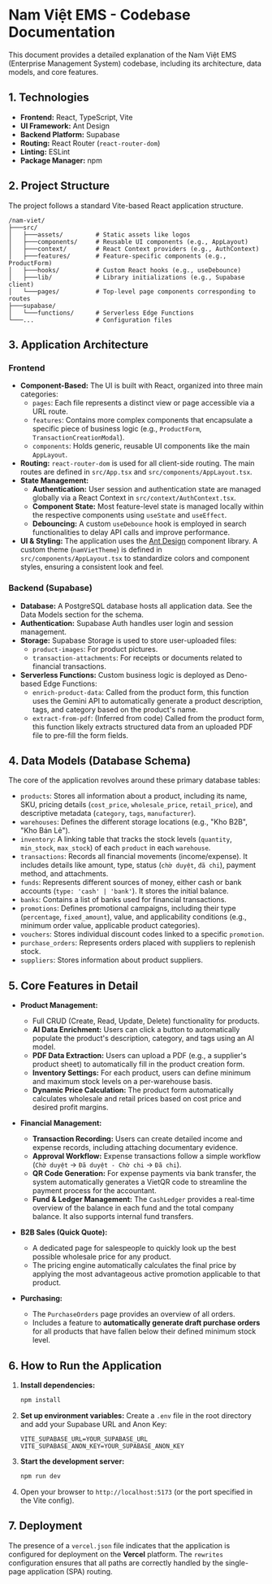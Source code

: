 # Nam Việt EMS - Codebase Documentation

This document provides a detailed explanation of the Nam Việt EMS (Enterprise Management System) codebase, including its architecture, data models, and core features.

## 1. Technologies

-   **Frontend:** React, TypeScript, Vite
-   **UI Framework:** Ant Design
-   **Backend Platform:** Supabase
-   **Routing:** React Router (`react-router-dom`)
-   **Linting:** ESLint
-   **Package Manager:** npm

## 2. Project Structure

The project follows a standard Vite-based React application structure.

```
/nam-viet/
├───src/
│   ├───assets/         # Static assets like logos
│   ├───components/     # Reusable UI components (e.g., AppLayout)
│   ├───context/        # React Context providers (e.g., AuthContext)
│   ├───features/       # Feature-specific components (e.g., ProductForm)
│   ├───hooks/          # Custom React hooks (e.g., useDebounce)
│   ├───lib/            # Library initializations (e.g., Supabase client)
│   └───pages/          # Top-level page components corresponding to routes
├───supabase/
│   └───functions/      # Serverless Edge Functions
└───...                 # Configuration files
```

## 3. Application Architecture

### Frontend

-   **Component-Based:** The UI is built with React, organized into three main categories:
    -   `pages`: Each file represents a distinct view or page accessible via a URL route.
    -   `features`: Contains more complex components that encapsulate a specific piece of business logic (e.g., `ProductForm`, `TransactionCreationModal`).
    -   `components`: Holds generic, reusable UI components like the main `AppLayout`.
-   **Routing:** `react-router-dom` is used for all client-side routing. The main routes are defined in `src/App.tsx` and `src/components/AppLayout.tsx`.
-   **State Management:**
    -   **Authentication:** User session and authentication state are managed globally via a React Context in `src/context/AuthContext.tsx`.
    -   **Component State:** Most feature-level state is managed locally within the respective components using `useState` and `useEffect`.
    -   **Debouncing:** A custom `useDebounce` hook is employed in search functionalities to delay API calls and improve performance.
-   **UI & Styling:** The application uses the [Ant Design](https://ant.design/) component library. A custom theme (`namVietTheme`) is defined in `src/components/AppLayout.tsx` to standardize colors and component styles, ensuring a consistent look and feel.

### Backend (Supabase)

-   **Database:** A PostgreSQL database hosts all application data. See the Data Models section for the schema.
-   **Authentication:** Supabase Auth handles user login and session management.
-   **Storage:** Supabase Storage is used to store user-uploaded files:
    -   `product-images`: For product pictures.
    -   `transaction-attachments`: For receipts or documents related to financial transactions.
-   **Serverless Functions:** Custom business logic is deployed as Deno-based Edge Functions:
    -   `enrich-product-data`: Called from the product form, this function uses the Gemini API to automatically generate a product description, tags, and category based on the product's name.
    -   `extract-from-pdf`: (Inferred from code) Called from the product form, this function likely extracts structured data from an uploaded PDF file to pre-fill the form fields.

## 4. Data Models (Database Schema)

The core of the application revolves around these primary database tables:

-   `products`: Stores all information about a product, including its name, SKU, pricing details (`cost_price`, `wholesale_price`, `retail_price`), and descriptive metadata (`category`, `tags`, `manufacturer`).
-   `warehouses`: Defines the different storage locations (e.g., "Kho B2B", "Kho Bán Lẻ").
-   `inventory`: A linking table that tracks the stock levels (`quantity`, `min_stock`, `max_stock`) of each `product` in each `warehouse`.
-   `transactions`: Records all financial movements (income/expense). It includes details like amount, type, status (`chờ duyệt`, `đã chi`), payment method, and attachments.
-   `funds`: Represents different sources of money, either cash or bank accounts (`type: 'cash' | 'bank'`). It stores the initial balance.
-   `banks`: Contains a list of banks used for financial transactions.
-   `promotions`: Defines promotional campaigns, including their type (`percentage`, `fixed_amount`), value, and applicability conditions (e.g., minimum order value, applicable product categories).
-   `vouchers`: Stores individual discount codes linked to a specific `promotion`.
-   `purchase_orders`: Represents orders placed with suppliers to replenish stock.
-   `suppliers`: Stores information about product suppliers.

## 5. Core Features in Detail

-   **Product Management:**
    -   Full CRUD (Create, Read, Update, Delete) functionality for products.
    -   **AI Data Enrichment:** Users can click a button to automatically populate the product's description, category, and tags using an AI model.
    -   **PDF Data Extraction:** Users can upload a PDF (e.g., a supplier's product sheet) to automatically fill in the product creation form.
    -   **Inventory Settings:** For each product, users can define minimum and maximum stock levels on a per-warehouse basis.
    -   **Dynamic Price Calculation:** The product form automatically calculates wholesale and retail prices based on cost price and desired profit margins.

-   **Financial Management:**
    -   **Transaction Recording:** Users can create detailed income and expense records, including attaching documentary evidence.
    -   **Approval Workflow:** Expense transactions follow a simple workflow (`Chờ duyệt` -> `Đã duyệt - Chờ chi` -> `Đã chi`).
    -   **QR Code Generation:** For expense payments via bank transfer, the system automatically generates a VietQR code to streamline the payment process for the accountant.
    -   **Fund & Ledger Management:** The `CashLedger` provides a real-time overview of the balance in each fund and the total company balance. It also supports internal fund transfers.

-   **B2B Sales (Quick Quote):**
    -   A dedicated page for salespeople to quickly look up the best possible wholesale price for any product.
    -   The pricing engine automatically calculates the final price by applying the most advantageous active promotion applicable to that product.

-   **Purchasing:**
    -   The `PurchaseOrders` page provides an overview of all orders.
    -   Includes a feature to **automatically generate draft purchase orders** for all products that have fallen below their defined minimum stock level.

## 6. How to Run the Application

1.  **Install dependencies:**
    ```bash
    npm install
    ```
2.  **Set up environment variables:** Create a `.env` file in the root directory and add your Supabase URL and Anon Key:
    ```
    VITE_SUPABASE_URL=YOUR_SUPABASE_URL
    VITE_SUPABASE_ANON_KEY=YOUR_SUPABASE_ANON_KEY
    ```
3.  **Start the development server:**
    ```bash
    npm run dev
    ```
4.  Open your browser to `http://localhost:5173` (or the port specified in the Vite config).

## 7. Deployment

The presence of a `vercel.json` file indicates that the application is configured for deployment on the **Vercel** platform. The `rewrites` configuration ensures that all paths are correctly handled by the single-page application (SPA) routing.
